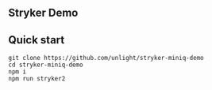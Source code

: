 Stryker Demo
---

Quick start
---
```
git clone https://github.com/unlight/stryker-miniq-demo
cd stryker-miniq-demo
npm i
npm run stryker2
```
